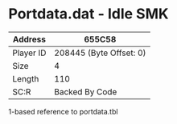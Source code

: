#  Portdata.dat - Idle SMK
Address   | 655C58
----------|-------------
Player ID | 208445 (Byte Offset: 0)
Size 	  | 4
Length 	  | 110
SC:R      | Backed By Code

1-based reference to portdata.tbl
